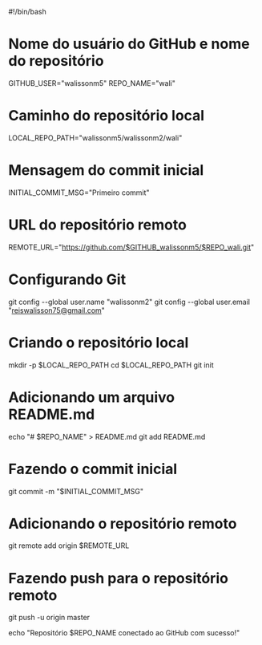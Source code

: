 
#!/bin/bash

# Nome do usuário do GitHub e nome do repositório
GITHUB_USER="walissonm5"
REPO_NAME="wali"

# Caminho do repositório local
LOCAL_REPO_PATH="walissonm5/walissonm2/wali"

# Mensagem do commit inicial
INITIAL_COMMIT_MSG="Primeiro commit"

# URL do repositório remoto
REMOTE_URL="https://github.com/$GITHUB_walissonm5/$REPO_wali.git"

# Configurando Git
git config --global user.name "walissonm2"
git config --global user.email "reiswalisson75@gmail.com"

# Criando o repositório local
mkdir -p $LOCAL_REPO_PATH
cd $LOCAL_REPO_PATH
git init

# Adicionando um arquivo README.md
echo "# $REPO_NAME" > README.md
git add README.md

# Fazendo o commit inicial
git commit -m "$INITIAL_COMMIT_MSG"

# Adicionando o repositório remoto
git remote add origin $REMOTE_URL

# Fazendo push para o repositório remoto
git push -u origin master

echo "Repositório $REPO_NAME conectado ao GitHub com sucesso!"
